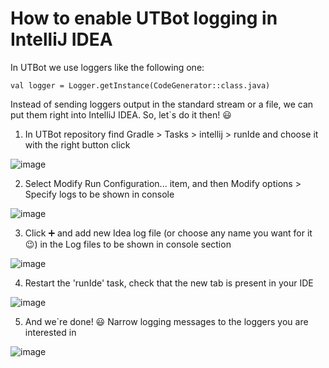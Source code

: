 # How to enable UTBot logging in IntelliJ IDEA

In UTBot we use loggers like the following one:


`val logger = Logger.getInstance(CodeGenerator::class.java)`


Instead of sending loggers output in the standard stream or a file, we can put them right into IntelliJ IDEA. So, let\`s do it then! 😃


1. In UTBot repository find Gradle > Tasks > intellij > runIde and choose it with the right button click

![image](https://user-images.githubusercontent.com/106974353/175880783-57a190f1-283d-448f-984b-8acd62af657c.png)


2. Select Modify Run Configuration... item, and then Modify options > Specify logs to be shown in console

![image](https://user-images.githubusercontent.com/106974353/175881032-944bc31a-bd13-43c1-9ebf-e2b542984b7d.png)


3. Click ➕ and add new Idea log file (or choose any name you want for it 😉) in the Log files to be shown in console section

![image](https://user-images.githubusercontent.com/106974353/175881081-4612493b-a8fb-4c5b-b3b2-edaa4bea0703.png)


4. Restart the 'runIde' task, check that the new tab is present in your IDE

![image](https://user-images.githubusercontent.com/106974353/175881135-6fa393fb-4f62-4f39-b009-dea9bc742411.png)


5. And we\`re done! 😃 Narrow logging messages to the loggers you are interested in

![image](https://user-images.githubusercontent.com/106974353/175881203-9e6e1ed2-3ba7-4ea9-a18a-a5ce314a13ab.png)


